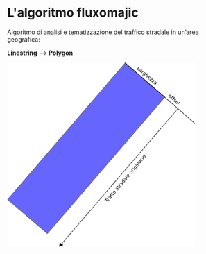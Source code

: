 #  L'algoritmo fluxomajic

Algoritmo di analisi e tematizzazione del traffico stradale in un’area geografica:

**Linestring** --> **Polygon**

![algoritmo fluxomajic](css/img/fluxo.png)

